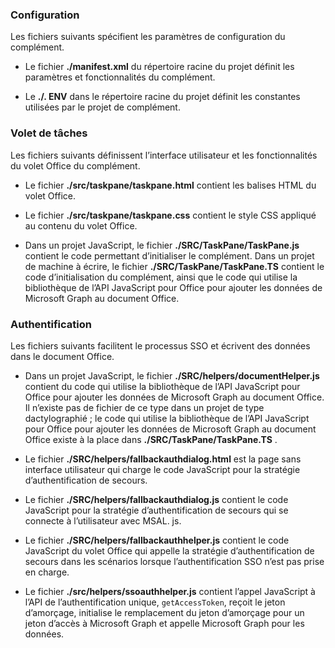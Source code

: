 ### <a name="configuration"></a>Configuration

Les fichiers suivants spécifient les paramètres de configuration du complément.

- Le fichier **./manifest.xml** du répertoire racine du projet définit les paramètres et fonctionnalités du complément.

- Le **./. ENV** dans le répertoire racine du projet définit les constantes utilisées par le projet de complément.

### <a name="task-pane"></a>Volet de tâches 

Les fichiers suivants définissent l’interface utilisateur et les fonctionnalités du volet Office du complément.

- Le fichier **./src/taskpane/taskpane.html** contient les balises HTML du volet Office.

- Le fichier **./src/taskpane/taskpane.css** contient le style CSS appliqué au contenu du volet Office.

- Dans un projet JavaScript, le fichier **./SRC/TaskPane/TaskPane.js** contient le code permettant d’initialiser le complément. Dans un projet de machine à écrire, le fichier **./SRC/TaskPane/TaskPane.TS** contient le code d’initialisation du complément, ainsi que le code qui utilise la bibliothèque de l’API JavaScript pour Office pour ajouter les données de Microsoft Graph au document Office.

### <a name="authentication"></a>Authentification

Les fichiers suivants facilitent le processus SSO et écrivent des données dans le document Office.

- Dans un projet JavaScript, le fichier **./SRC/helpers/documentHelper.js** contient du code qui utilise la bibliothèque de l’API JavaScript pour Office pour ajouter les données de Microsoft Graph au document Office. Il n’existe pas de fichier de ce type dans un projet de type dactylographié ; le code qui utilise la bibliothèque de l’API JavaScript pour Office pour ajouter les données de Microsoft Graph au document Office existe à la place dans **./SRC/TaskPane/TaskPane.TS** .

- Le fichier **./SRC/helpers/fallbackauthdialog.html** est la page sans interface utilisateur qui charge le code JavaScript pour la stratégie d’authentification de secours.

- Le fichier **./SRC/helpers/fallbackauthdialog.js** contient le code JavaScript pour la stratégie d’authentification de secours qui se connecte à l’utilisateur avec MSAL. js.

- Le fichier **./SRC/helpers/fallbackauthhelper.js** contient le code JavaScript du volet Office qui appelle la stratégie d’authentification de secours dans les scénarios lorsque l’authentification SSO n’est pas prise en charge.

- Le fichier **./src/helpers/ssoauthhelper.js** contient l’appel JavaScript à l’API de l’authentification unique, `getAccessToken`, reçoit le jeton d’amorçage, initialise le remplacement du jeton d’amorçage pour un jeton d’accès à Microsoft Graph et appelle Microsoft Graph pour les données.